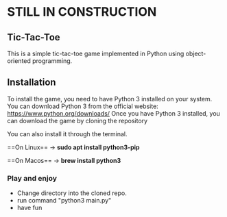 # STILL IN CONSTRUCTION

## Tic-Tac-Toe

This is a simple tic-tac-toe game implemented in Python using object-oriented programming.

## Installation

To install the game, you need to have Python 3 installed on your system. You can download Python 3 from the official website: https://www.python.org/downloads/
Once you have Python 3 installed, you can download the game by cloning the repository

You can also install it through the terminal.

==On Linux== -> **sudo apt install python3-pip**

==On Macos== -> **brew install python3**

### Play and enjoy

- Change directory into the cloned repo.
- run command "python3 main.py"
- have fun

